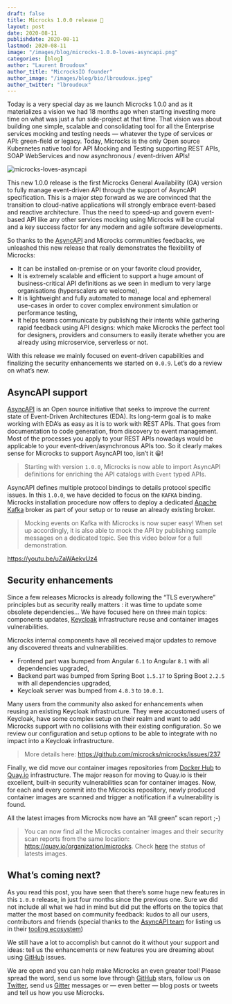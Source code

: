 ```yaml
---
draft: false
title: Microcks 1.0.0 release 🚀
layout: post
date: 2020-08-11
publishdate: 2020-08-11
lastmod: 2020-08-11
image: "/images/blog/microcks-1.0.0-loves-asyncapi.png"
categories: [blog]
author: "Laurent Broudoux"
author_title: "MicrocksIO founder"
author_image: "/images/blog/bio/lbroudoux.jpeg"
author_twitter: "lbroudoux"
---
```


Today is a very special day as we launch Microcks 1.0.0 and as it materializes a vision we had 18 months ago when starting investing more time on what was just a fun side-project at that time. That vision was about building one simple, scalable and consolidating tool for all the Enterprise services mocking and testing needs — whatever the type of services or API: green-field or legacy.
Today, Microcks is the only Open source Kubernetes native tool for API Mocking and Testing supporting REST APIs, SOAP WebServices and now asynchronous / event-driven APIs!

![microcks-loves-asyncapi](/images/blog/microcks-1.0.0-loves-asyncapi.png)

This new 1.0.0 release is the first Microcks General Availability (GA) version to fully manage event-driven API through the support of AsyncAPI specification. This is a major step forward as we are convinced that the transition to cloud-native applications will strongly embrace event-based and reactive architecture. Thus the need to speed-up and govern event-based API like any other services mocking using Microcks will be crucial and a key success factor for any modern and agile software developments.

So thanks to the [AsyncAPI](https://www.asyncapi.com) and Microcks communities feedbacks, we unleashed this new release that really demonstrates the flexibility of Microcks:

* It can be installed on-premise or on your favorite cloud provider,
* It is extremely scalable and efficient to support a huge amount of business-critical API definitions as we seen in medium to very large organisations (hyperscalers are welcome),
* It is lightweight and fully automated to manage local and ephemeral use-cases in order to cover complex environment simulation or performance testing,
* It helps teams communicate by publishing their intents while gathering rapid feedback using API designs: which make Microcks the perfect tool for designers, providers and consumers to easily iterate whether you are already using microservice, serverless or not.

With this release we mainly focused on event-driven capabilities and finalizing the security enhancements we started on `0.0.9`. Let’s do a review on what’s new.

## AsyncAPI support

[AsyncAPI](https://www.asyncapi.com) is an Open source initiative that seeks to improve the current state of Event-Driven Architectures (EDA). Its long-term goal is to make working with EDA’s as easy as it is to work with REST APIs. That goes from documentation to code generation, from discovery to event management. Most of the processes you apply to your REST APIs nowadays would be applicable to your event-driven/asynchronous APIs too. So it clearly makes sense for Microcks to support AsyncAPI too, isn’t it 😀!

> Starting with version `1.0.0`, Microcks is now able to import AsyncAPI definitions for enriching the API catalogs with `Event` typed APIs.

AsyncAPI defines multiple protocol bindings to details protocol specific issues. In this `1.0.0`, we have decided to focus on the `KAFKA` binding. Microcks installation procedure now offers to deploy a dedicated [Apache Kafka](https://kafka.apache.org/) broker as part of your setup or to reuse an already existing broker.

> Mocking events on Kafka with Microcks is now super easy! When set up accordingly, it is also able to mock the API by publishing sample messages on a dedicated topic. See this video below for a full demonstration.

https://youtu.be/uZaWAekvUz4


## Security enhancements

Since a few releases Microcks is already following the “TLS everywhere” principles but as security really matters : it was time to update some obsolete dependencies… We have focused here on three main topics: components updates, [Keycloak](https://keycloak.org/) infrastructure reuse and container images vulnerabilities.

Microcks internal components have all received major updates to remove any discovered threats and vulnerabilities.

* Frontend part was bumped from Angular `6.1` to Angular `8.1` with all dependencies upgraded,
* Backend part was bumped from Spring Boot `1.5.17` to Spring Boot `2.2.5` with all dependencies upgraded,
* Keycloak server was bumped from `4.8.3` to `10.0.1`.

Many users from the community also asked for enhancements when reusing an existing Keycloak infrastructure. They were accustomed users of Keycloak, have some complex setup on their realm and want to add Microcks support with no collisions with their existing configuration. So we review our configuration and setup options to be able to integrate with no impact into a Keycloak infrastructure.

> More details here: https://github.com/microcks/microcks/issues/237

Finally, we did move our container images repositories from [Docker Hub](https://hub.docker.com/orgs/microcks) to [Quay.io](https://quay.io/) infrastructure. The major reason for moving to Quay.io is their excellent, built-in security vulnerabilities scan for container images. Now, for each and every commit into the Microcks repository, newly produced container images are scanned and trigger a notification if a vulnerability is found.

All the latest images from Microcks now have an “All green” scan report ;-)

> You can now find all the Microcks container images and their security scan reports from the same location: https://quay.io/organization/microcks. Check [here](https://quay.io/repository/microcks/microcks?tab=tags) the status of latests images.

## What’s coming next?

As you read this post, you have seen that there’s some huge new features in this `1.0.0` release, in just four months since the previous one. Sure we did not include all what we had in mind but did put the efforts on the topics that matter the most based on community feedback: kudos to all our users, contributors and friends (special thanks to the [AsyncAPI team](https://twitter.com/AsyncAPISpec/status/1265176378456059904) for listing us in their [tooling ecosystem](https://asyncapi.com/docs/tooling/#mocking))

We still have a lot to accomplish but cannot do it without your support and ideas: tell us the enhancements or new features you are dreaming about using [GitHub](https://github.com/microcks/microcks/issues) issues.

We are open and you can help make Microcks an even greater tool!
Please spread the word, send us some love through [GitHub](https://github.com/microcks/microcks) stars, follow us on [Twitter](https://twitter.com/microcksio), send us [Gitter](https://gitter.im/microcks/microcks) messages or — even better — blog posts or tweets and tell us how you use Microcks.
